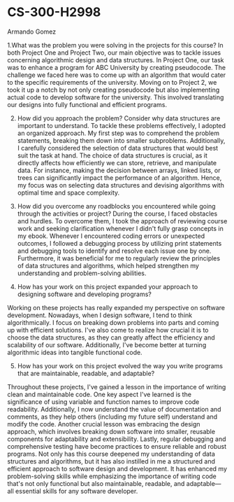 # CS-300-H2998
Armando Gomez

1.What was the problem you were solving in the projects for this course?
In both Project One and Project Two, our main objective was to tackle issues concerning algorithmic design and data structures. In Project One, our task was to enhance a program for ABC University by creating pseudocode. The challenge we faced here was to come up with an algorithm that would cater to the specific requirements of the university. Moving on to Project 2, we took it up a notch by not only creating pseudocode but also implementing actual code to develop software for the university. This involved translating our designs into fully functional and efficient programs.


2. How did you approach the problem? Consider why data structures are important to understand.
To tackle these problems effectively, I adopted an organized approach. My first step was to comprehend the problem statements, breaking them down into smaller subproblems. Additionally, I carefully considered the selection of data structures that would best suit the task at hand. The choice of data structures is crucial, as it directly affects how efficiently we can store, retrieve, and manipulate data. For instance, making the decision between arrays, linked lists, or trees can significantly impact the performance of an algorithm. Hence, my focus was on selecting data structures and devising algorithms with optimal time and space complexity.


3. How did you overcome any roadblocks you encountered while going through the activities or project?
During the course, I faced obstacles and hurdles. To overcome them, I took the approach of reviewing course work and seeking clarification whenever I didn't fully grasp concepts in my ebook. Whenever I encountered coding errors or unexpected outcomes, I followed a debugging process by utilizing print statements and debugging tools to identify and resolve each issue one by one. Furthermore, it was beneficial for me to regularly review the principles of data structures and algorithms, which helped strengthen my understanding and problem-solving abilities.
 

4. How has your work on this project expanded your approach to designing software and developing programs?

Working on these projects has really expanded my perspective on software development. Nowadays, when I design software, I tend to think algorithmically. I focus on breaking down problems into parts and coming up with efficient solutions. I've also come to realize how crucial it is to choose the data structures, as they can greatly affect the efficiency and scalability of our software. Additionally, I've become better at turning algorithmic ideas into tangible functional code.
 

5. How has your work on this project evolved the way you write programs that are maintainable, readable, and adaptable?

Throughout these projects, I've gained a lesson in the importance of writing clean and maintainable code. One key aspect I've learned is the significance of using variable and function names to improve code readability. Additionally, I now understand the value of documentation and comments, as they help others (including my future self) understand and modify the code. Another crucial lesson was embracing the design approach, which involves breaking down software into smaller, reusable components for adaptability and extensibility. Lastly, regular debugging and comprehensive testing have become practices to ensure reliable and robust programs.
Not only has this course deepened my understanding of data structures and algorithms, but it has also instilled in me a structured and efficient approach to software design and development. It has enhanced my problem-solving skills while emphasizing the importance of writing code that's not only functional but also maintainable, readable, and adaptable—all essential skills for any software developer.
 
